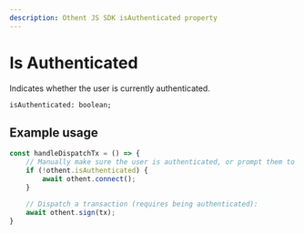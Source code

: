 ```yaml
---
description: Othent JS SDK isAuthenticated property
---
```


# Is Authenticated

Indicates whether the user is currently authenticated.

```
isAuthenticated: boolean;
```

## Example usage

```ts
const handleDispatchTx = () => {
    // Manually make sure the user is authenticated, or prompt them to authenticate:
    if (!othent.isAuthenticated) {
        await othent.connect();
    }

    // Dispatch a transaction (requires being authenticated):
    await othent.sign(tx);
}
```
